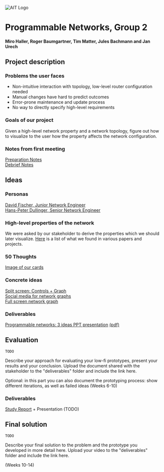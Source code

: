 ![AIT Logo](img/logo-ait.png)

# Programmable Networks, Group 2
#### Miro Haller, Roger Baumgartner, Tim Matter, Jules Bachmann and Jan Urech

## Project description
### Problems the user faces
- Non-intuitive interaction with topology, low-level router configuration needed
- Manual changes have hard to predict outcomes
- Error-prone maintenance and update process
- No way to directly specify high-level requirements

### Goals of our project
Given a high-level network property and a network topology, figure out how to visualize to the user how the property affects the network configuration.

### Notes from first meeting
[Preparation Notes](resources/first_meeting/preparation.docx)  
[Debrief Notes](resources/first_meeting/debrief.docx)

## Ideas

### Personas

[David Fischer, Junior Network Engineer](resources/personas/David%20Fischer.md)  
[Hans-Peter Dullinger, Senior Network Engineer](resources/personas/Hans-Peter%20Dullinger.md)

### High-level properties of the network
We were asked by our stakeholder to derive the properties which we should later visualize. [Here](resources/ideation/requirements.md) is a list of what we found in various papers and projects.

### 50 Thoughts

[Image of our cards](img/ideation/50_thoughts.jpg)

### Concrete ideas

[Split screen: Controls + Graph](resources/ideation/3_ideas.md#split-screen-controls--graph)  
[Social media for network graphs](resources/ideation/3_ideas.md#social-media-for-network-graphs)  
[Full screen network graph](resources/ideation/3_ideas.md#full-screen-network-graph)

### Deliverables
[Programmable networks: 3 ideas PPT presentation](Deliverables/Idea_Presentation.pptx) [(pdf)](Deliverables/Idea_Presentation.pdf)

## Evaluation
    TODO
Describe your approach for evaluating your low-fi prototypes, present your results and your conclusion. 
Upload the document shared with the stakeholder to the "deliverables" folder and include the link here.

Optional: in this part you can also document the prototyping process: show different iterations, as well as failed ideas (Weeks 6-10)

### Deliverables
[Study Report](Deliverables/Study_Report.md) + Presentation (TODO)

## Final solution
    TODO
Describe your final solution to the problem and the prototype you developed in more detail here.
Upload your video to the "deliverables" folder and include the link here. 

(Weeks 10-14)
